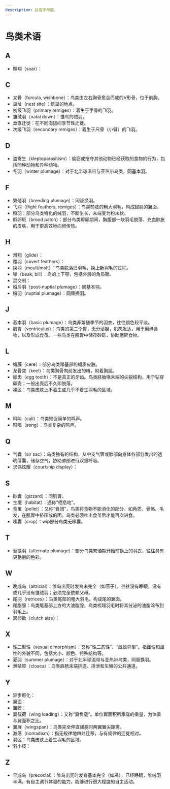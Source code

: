 ```yaml
---
description: 拼音字母顺。
---
```


# 鸟类术语

## A

* 翱翔（soar）：

## C

* 叉骨（furcula, wishbone）：鸟类由左右胸骨愈合而成的V形骨，位于前胸。
* 巢址（nest site）：筑巢的地点。
* 初级飞羽（primary remiges）：着生于手骨的飞羽。
* 雏绒羽（natal down）：雏鸟的绒羽。
* 垂直迁徙：在不同海拔间季节性迁徙。
* 次级飞羽（secondary remiges）：着生于尺骨（小臂）的飞羽。

## D

* 盗寄生（kleptoparasitism）：偷窃或抢夺其他动物已经获取的食物的行为，包括同种动物和异种动物。
* 冬羽（winter plumage）：对于北半球温带与亚热带鸟类，同基本羽。

## F

* 繁殖羽（breeding plumage）：同替换羽。
* 飞羽（flight feathers, remiges）：鸟类前肢的粗大羽毛，构成翅膀的翼面。
* 粉羽：部分鸟类特化的绒羽，不断生长，末端变为粉末状。
* 孵卵斑（brood patch）：部分鸟类孵卵期间，胸腹部一块羽毛脱落、充血肿胀的皮肤，用于更高效地向卵传热。

## H

* 滑翔（glide）：
* 覆羽（covert feathers）：
* 换羽（moult/molt）：鸟类脱落旧羽毛，换上新羽毛的过程。
* 喙（beak, bill）：鸟的上下颚，包括外层的角质鞘。
* 混交制：
* 婚后羽（post-nuptial plumage）：同基本羽。
* 婚羽（nuptial plumage）：同替换羽。

## J

* 基本羽（basic plumage）：鸟类非繁殖季节的羽衣，往往颜色较平淡。
* 肌胃（ventriculus）：鸟类的第二个胃，无分泌腺，肌肉发达，用于磨碎食物，以及形成食茧。一些鸟类在肌胃中储存砂砾，协助磨碎食物。

## L

* 蜡膜（cere）：部分鸟类喙基部的蜡质皮肤。
* 龙骨突（keel）：鸟类胸骨向前发出的嵴，附着胸肌。
* 卵齿（egg tooth）：不是真正的牙齿。鸟类胚胎喙末端的尖锐结构，用于钻穿卵壳；一般出壳后不久即脱落。
* 裸区：鸟类皮肤上不着生或几乎不着生羽毛的区域。

## M

* 鸣叫（call）：鸟类短促简单的鸣声。
* 鸣唱（song）：鸟类复杂的鸣声。

## Q

* 气囊（air sac）：鸟类独有的结构，从中支气管或肺部向身体各部分发出的透明薄囊，储存空气，协助肺部进行双重呼吸。
* 求偶炫耀（courtship display）：

## S

* 砂囊（gizzard）：同肌胃。
* 生境（habitat）：通称“栖息地”。
* 食茧（pellet）：又称“食团”，鸟类将食物不能消化的部分，如角质、骨骼、毛发，在肌胃中挤压成的团。鸟类必须吐出食茧后才能再次进食。
* 嗉囊（crop）：wip部分鸟类无嗉囊。

## T

* 替换羽（alternate plumage）：部分鸟类繁殖期开始前换上的羽衣，往往具有更艳丽的色彩。

## W

* 晚成鸟（altricial）：雏鸟出壳时发育未完全（如燕子），往往没有睁眼，没有或几乎没有雏绒羽；必须完全依赖父母。
* 尾羽（retrices）：鸟类尾部的粗大羽毛，构成尾的翼面。
* 尾脂腺：鸟类尾基部上方的大油脂腺。鸟类梳理羽毛时将其分泌的油脂涂布到羽毛上。
* 窝卵数（clutch size）：

## X

* 性二型性（sexual dimorphism）：又称“性二态性”、“雌雄异型”。指雌性和雄性的外貌不同，包括大小、颜色、特殊结构等。
* 夏羽（summer plumage）：对于北半球温带与亚热带鸟类，同替换羽。
* 泄殖腔（cloaca）：鸟类直肠末端排遗、排泄和生殖的公共通道。

## Y

* 异步孵化：
* 翼面：
* 翼膜：
* 翼载荷（wing loading）：又称“翼负载”。单位翼面积所承载的重量，为体重与翼面积之比。
* 翼展（wingspan）：鸟类完全伸直翅膀时两翼翼尖距离。
* 游荡（nomadism）：指无规律地四处迁移，与有规律的迁徙相对。
* 羽区：鸟类皮肤上着生羽毛的区域。
* 羽小枝：

## Z

* 早成鸟（precocial）：雏鸟出壳时发育基本完全（如鸡），已经睁眼，雏绒羽丰满，有自主调节体温的能力，能够进行很大程度的自主活动。

